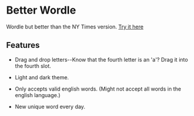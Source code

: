 # Better Wordle
Wordle but better than the NY Times version.
[Try it here](https://www.frankezic.com)

## Features
- Drag and drop letters--Know that the fourth letter is an 'a'? Drag it into the fourth slot.

- Light and dark theme.

- Only accepts valid english words. (Might not accept all words in the english language.)

- New unique word every day.
